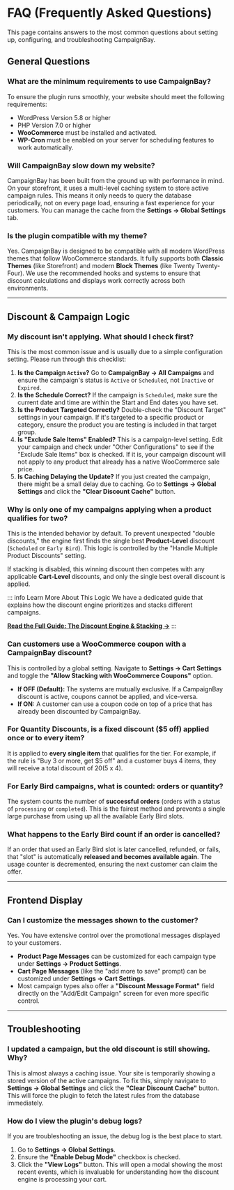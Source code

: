 # FAQ (Frequently Asked Questions)

This page contains answers to the most common questions about setting up, configuring, and troubleshooting CampaignBay.

## General Questions

### What are the minimum requirements to use CampaignBay?

To ensure the plugin runs smoothly, your website should meet the following requirements:

- WordPress Version 5.8 or higher
- PHP Version 7.0 or higher
- **WooCommerce** must be installed and activated.
- **WP-Cron** must be enabled on your server for scheduling features to work automatically.

### Will CampaignBay slow down my website?

CampaignBay has been built from the ground up with performance in mind. On your storefront, it uses a multi-level caching system to store active campaign rules. This means it only needs to query the database periodically, not on every page load, ensuring a fast experience for your customers. You can manage the cache from the **Settings → Global Settings** tab.

### Is the plugin compatible with my theme?

Yes. CampaignBay is designed to be compatible with all modern WordPress themes that follow WooCommerce standards. It fully supports both **Classic Themes** (like Storefront) and modern **Block Themes** (like Twenty Twenty-Four). We use the recommended hooks and systems to ensure that discount calculations and displays work correctly across both environments.

---

## Discount & Campaign Logic

### My discount isn't applying. What should I check first?

This is the most common issue and is usually due to a simple configuration setting. Please run through this checklist:

1.  **Is the Campaign `Active`?** Go to **CampaignBay → All Campaigns** and ensure the campaign's status is `Active` or `Scheduled`, not `Inactive` or `Expired`.
2.  **Is the Schedule Correct?** If the campaign is `Scheduled`, make sure the current date and time are within the Start and End dates you have set.
3.  **Is the Product Targeted Correctly?** Double-check the "Discount Target" settings in your campaign. If it's targeted to a specific product or category, ensure the product you are testing is included in that target group.
4.  **Is "Exclude Sale Items" Enabled?** This is a campaign-level setting. Edit your campaign and check under "Other Configurations" to see if the "Exclude Sale Items" box is checked. If it is, your campaign discount will not apply to any product that already has a native WooCommerce sale price.
5.  **Is Caching Delaying the Update?** If you just created the campaign, there might be a small delay due to caching. Go to **Settings → Global Settings** and click the **"Clear Discount Cache"** button.

### Why is only one of my campaigns applying when a product qualifies for two?

This is the intended behavior by default. To prevent unexpected "double discounts," the engine first finds the single best **Product-Level** discount (`Scheduled` or `Early Bird`). This logic is controlled by the "Handle Multiple Product Discounts" setting.

If stacking is disabled, this winning discount then competes with any applicable **Cart-Level** discounts, and only the single best overall discount is applied.

::: info Learn More About This Logic
We have a dedicated guide that explains how the discount engine prioritizes and stacks different campaigns.

**[Read the Full Guide: The Discount Engine & Stacking &rarr;](./core-concepts/understanding-the-engine.md)**
:::

### Can customers use a WooCommerce coupon with a CampaignBay discount?

This is controlled by a global setting. Navigate to **Settings → Cart Settings** and toggle the **"Allow Stacking with WooCommerce Coupons"** option.

- **If OFF (Default):** The systems are mutually exclusive. If a CampaignBay discount is active, coupons cannot be applied, and vice-versa.
- **If ON:** A customer can use a coupon code on top of a price that has already been discounted by CampaignBay.

### For Quantity Discounts, is a fixed discount ($5 off) applied once or to every item?

It is applied to **every single item** that qualifies for the tier. For example, if the rule is "Buy 3 or more, get $5 off" and a customer buys 4 items, they will receive a total discount of $20 ($5 x 4).

### For Early Bird campaigns, what is counted: orders or quantity?

The system counts the number of **successful orders** (orders with a status of `processing` or `completed`). This is the fairest method and prevents a single large purchase from using up all the available Early Bird slots.

### What happens to the Early Bird count if an order is cancelled?

If an order that used an Early Bird slot is later cancelled, refunded, or fails, that "slot" is automatically **released and becomes available again**. The usage counter is decremented, ensuring the next customer can claim the offer.

---

## Frontend Display

### Can I customize the messages shown to the customer?

Yes. You have extensive control over the promotional messages displayed to your customers.

- **Product Page Messages** can be customized for each campaign type under **Settings → Product Settings**.
- **Cart Page Messages** (like the "add more to save" prompt) can be customized under **Settings → Cart Settings**.
- Most campaign types also offer a **"Discount Message Format"** field directly on the "Add/Edit Campaign" screen for even more specific control.

---

## Troubleshooting

### I updated a campaign, but the old discount is still showing. Why?

This is almost always a caching issue. Your site is temporarily showing a stored version of the active campaigns. To fix this, simply navigate to **Settings → Global Settings** and click the **"Clear Discount Cache"** button. This will force the plugin to fetch the latest rules from the database immediately.

### How do I view the plugin's debug logs?

If you are troubleshooting an issue, the debug log is the best place to start.

1.  Go to **Settings → Global Settings**.
2.  Ensure the **"Enable Debug Mode"** checkbox is checked.
3.  Click the **"View Logs"** button. This will open a modal showing the most recent events, which is invaluable for understanding how the discount engine is processing your cart.
